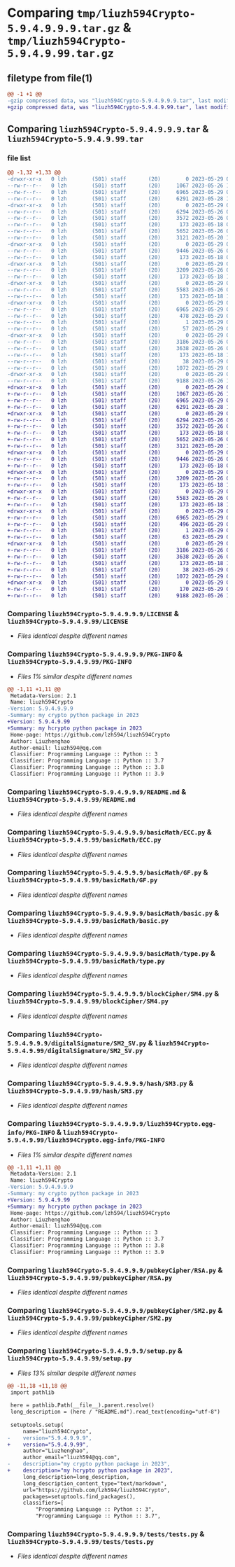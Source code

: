 # Comparing `tmp/liuzh594Crypto-5.9.4.9.9.9.tar.gz` & `tmp/liuzh594Crypto-5.9.4.9.99.tar.gz`

## filetype from file(1)

```diff
@@ -1 +1 @@
-gzip compressed data, was "liuzh594Crypto-5.9.4.9.9.9.tar", last modified: Mon May 29 01:55:53 2023, max compression
+gzip compressed data, was "liuzh594Crypto-5.9.4.9.99.tar", last modified: Mon May 29 02:13:17 2023, max compression
```

## Comparing `liuzh594Crypto-5.9.4.9.9.9.tar` & `liuzh594Crypto-5.9.4.9.99.tar`

### file list

```diff
@@ -1,32 +1,33 @@
-drwxr-xr-x   0 lzh        (501) staff       (20)        0 2023-05-29 01:55:53.208017 liuzh594Crypto-5.9.4.9.9.9/
--rw-r--r--   0 lzh        (501) staff       (20)     1067 2023-05-26 12:17:24.000000 liuzh594Crypto-5.9.4.9.9.9/LICENSE
--rw-r--r--   0 lzh        (501) staff       (20)     6965 2023-05-29 01:55:53.207873 liuzh594Crypto-5.9.4.9.9.9/PKG-INFO
--rw-r--r--   0 lzh        (501) staff       (20)     6291 2023-05-28 15:17:55.000000 liuzh594Crypto-5.9.4.9.9.9/README.md
-drwxr-xr-x   0 lzh        (501) staff       (20)        0 2023-05-29 01:55:53.204198 liuzh594Crypto-5.9.4.9.9.9/basicMath/
--rw-r--r--   0 lzh        (501) staff       (20)     6294 2023-05-26 09:28:51.000000 liuzh594Crypto-5.9.4.9.9.9/basicMath/ECC.py
--rw-r--r--   0 lzh        (501) staff       (20)     3572 2023-05-26 09:28:51.000000 liuzh594Crypto-5.9.4.9.9.9/basicMath/GF.py
--rw-r--r--   0 lzh        (501) staff       (20)      173 2023-05-18 08:36:11.000000 liuzh594Crypto-5.9.4.9.9.9/basicMath/__init__.py
--rw-r--r--   0 lzh        (501) staff       (20)     5652 2023-05-26 09:28:51.000000 liuzh594Crypto-5.9.4.9.9.9/basicMath/basic.py
--rw-r--r--   0 lzh        (501) staff       (20)     3121 2023-05-20 12:49:00.000000 liuzh594Crypto-5.9.4.9.9.9/basicMath/type.py
-drwxr-xr-x   0 lzh        (501) staff       (20)        0 2023-05-29 01:55:53.204835 liuzh594Crypto-5.9.4.9.9.9/blockCipher/
--rw-r--r--   0 lzh        (501) staff       (20)     9446 2023-05-26 09:28:51.000000 liuzh594Crypto-5.9.4.9.9.9/blockCipher/SM4.py
--rw-r--r--   0 lzh        (501) staff       (20)      173 2023-05-18 08:58:08.000000 liuzh594Crypto-5.9.4.9.9.9/blockCipher/__init__.py
-drwxr-xr-x   0 lzh        (501) staff       (20)        0 2023-05-29 01:55:53.205466 liuzh594Crypto-5.9.4.9.9.9/digitalSignature/
--rw-r--r--   0 lzh        (501) staff       (20)     3209 2023-05-26 09:45:32.000000 liuzh594Crypto-5.9.4.9.9.9/digitalSignature/SM2_SV.py
--rw-r--r--   0 lzh        (501) staff       (20)      173 2023-05-18 15:48:59.000000 liuzh594Crypto-5.9.4.9.9.9/digitalSignature/__init__.py
-drwxr-xr-x   0 lzh        (501) staff       (20)        0 2023-05-29 01:55:53.206034 liuzh594Crypto-5.9.4.9.9.9/hash/
--rw-r--r--   0 lzh        (501) staff       (20)     5583 2023-05-26 09:28:51.000000 liuzh594Crypto-5.9.4.9.9.9/hash/SM3.py
--rw-r--r--   0 lzh        (501) staff       (20)      173 2023-05-18 16:05:08.000000 liuzh594Crypto-5.9.4.9.9.9/hash/__init__.py
-drwxr-xr-x   0 lzh        (501) staff       (20)        0 2023-05-29 01:55:53.206699 liuzh594Crypto-5.9.4.9.9.9/liuzh594Crypto.egg-info/
--rw-r--r--   0 lzh        (501) staff       (20)     6965 2023-05-29 01:55:53.000000 liuzh594Crypto-5.9.4.9.9.9/liuzh594Crypto.egg-info/PKG-INFO
--rw-r--r--   0 lzh        (501) staff       (20)      478 2023-05-29 01:55:53.000000 liuzh594Crypto-5.9.4.9.9.9/liuzh594Crypto.egg-info/SOURCES.txt
--rw-r--r--   0 lzh        (501) staff       (20)        1 2023-05-29 01:55:53.000000 liuzh594Crypto-5.9.4.9.9.9/liuzh594Crypto.egg-info/dependency_links.txt
--rw-r--r--   0 lzh        (501) staff       (20)       57 2023-05-29 01:55:53.000000 liuzh594Crypto-5.9.4.9.9.9/liuzh594Crypto.egg-info/top_level.txt
-drwxr-xr-x   0 lzh        (501) staff       (20)        0 2023-05-29 01:55:53.207281 liuzh594Crypto-5.9.4.9.9.9/pubkeyCipher/
--rw-r--r--   0 lzh        (501) staff       (20)     3186 2023-05-26 09:28:51.000000 liuzh594Crypto-5.9.4.9.9.9/pubkeyCipher/RSA.py
--rw-r--r--   0 lzh        (501) staff       (20)     3638 2023-05-26 09:28:51.000000 liuzh594Crypto-5.9.4.9.9.9/pubkeyCipher/SM2.py
--rw-r--r--   0 lzh        (501) staff       (20)      173 2023-05-18 11:46:35.000000 liuzh594Crypto-5.9.4.9.9.9/pubkeyCipher/__init__.py
--rw-r--r--   0 lzh        (501) staff       (20)       38 2023-05-29 01:55:53.208058 liuzh594Crypto-5.9.4.9.9.9/setup.cfg
--rw-r--r--   0 lzh        (501) staff       (20)     1072 2023-05-29 01:54:49.000000 liuzh594Crypto-5.9.4.9.9.9/setup.py
-drwxr-xr-x   0 lzh        (501) staff       (20)        0 2023-05-29 01:55:53.207535 liuzh594Crypto-5.9.4.9.9.9/tests/
--rw-r--r--   0 lzh        (501) staff       (20)     9188 2023-05-26 15:57:39.000000 liuzh594Crypto-5.9.4.9.9.9/tests/tests.py
+drwxr-xr-x   0 lzh        (501) staff       (20)        0 2023-05-29 02:13:17.603365 liuzh594Crypto-5.9.4.9.99/
+-rw-r--r--   0 lzh        (501) staff       (20)     1067 2023-05-26 12:17:24.000000 liuzh594Crypto-5.9.4.9.99/LICENSE
+-rw-r--r--   0 lzh        (501) staff       (20)     6965 2023-05-29 02:13:17.603202 liuzh594Crypto-5.9.4.9.99/PKG-INFO
+-rw-r--r--   0 lzh        (501) staff       (20)     6291 2023-05-28 15:17:55.000000 liuzh594Crypto-5.9.4.9.99/README.md
+drwxr-xr-x   0 lzh        (501) staff       (20)        0 2023-05-29 02:13:17.599993 liuzh594Crypto-5.9.4.9.99/basicMath/
+-rw-r--r--   0 lzh        (501) staff       (20)     6294 2023-05-26 09:28:51.000000 liuzh594Crypto-5.9.4.9.99/basicMath/ECC.py
+-rw-r--r--   0 lzh        (501) staff       (20)     3572 2023-05-26 09:28:51.000000 liuzh594Crypto-5.9.4.9.99/basicMath/GF.py
+-rw-r--r--   0 lzh        (501) staff       (20)      173 2023-05-18 08:36:11.000000 liuzh594Crypto-5.9.4.9.99/basicMath/__init__.py
+-rw-r--r--   0 lzh        (501) staff       (20)     5652 2023-05-26 09:28:51.000000 liuzh594Crypto-5.9.4.9.99/basicMath/basic.py
+-rw-r--r--   0 lzh        (501) staff       (20)     3121 2023-05-20 12:49:00.000000 liuzh594Crypto-5.9.4.9.99/basicMath/type.py
+drwxr-xr-x   0 lzh        (501) staff       (20)        0 2023-05-29 02:13:17.600465 liuzh594Crypto-5.9.4.9.99/blockCipher/
+-rw-r--r--   0 lzh        (501) staff       (20)     9446 2023-05-26 09:28:51.000000 liuzh594Crypto-5.9.4.9.99/blockCipher/SM4.py
+-rw-r--r--   0 lzh        (501) staff       (20)      173 2023-05-18 08:58:08.000000 liuzh594Crypto-5.9.4.9.99/blockCipher/__init__.py
+drwxr-xr-x   0 lzh        (501) staff       (20)        0 2023-05-29 02:13:17.600919 liuzh594Crypto-5.9.4.9.99/digitalSignature/
+-rw-r--r--   0 lzh        (501) staff       (20)     3209 2023-05-26 09:45:32.000000 liuzh594Crypto-5.9.4.9.99/digitalSignature/SM2_SV.py
+-rw-r--r--   0 lzh        (501) staff       (20)      173 2023-05-18 15:48:59.000000 liuzh594Crypto-5.9.4.9.99/digitalSignature/__init__.py
+drwxr-xr-x   0 lzh        (501) staff       (20)        0 2023-05-29 02:13:17.601373 liuzh594Crypto-5.9.4.9.99/hash/
+-rw-r--r--   0 lzh        (501) staff       (20)     5583 2023-05-26 09:28:51.000000 liuzh594Crypto-5.9.4.9.99/hash/SM3.py
+-rw-r--r--   0 lzh        (501) staff       (20)      173 2023-05-18 16:05:08.000000 liuzh594Crypto-5.9.4.9.99/hash/__init__.py
+drwxr-xr-x   0 lzh        (501) staff       (20)        0 2023-05-29 02:13:17.601868 liuzh594Crypto-5.9.4.9.99/liuzh594Crypto.egg-info/
+-rw-r--r--   0 lzh        (501) staff       (20)     6965 2023-05-29 02:13:17.000000 liuzh594Crypto-5.9.4.9.99/liuzh594Crypto.egg-info/PKG-INFO
+-rw-r--r--   0 lzh        (501) staff       (20)      496 2023-05-29 02:13:17.000000 liuzh594Crypto-5.9.4.9.99/liuzh594Crypto.egg-info/SOURCES.txt
+-rw-r--r--   0 lzh        (501) staff       (20)        1 2023-05-29 02:13:17.000000 liuzh594Crypto-5.9.4.9.99/liuzh594Crypto.egg-info/dependency_links.txt
+-rw-r--r--   0 lzh        (501) staff       (20)       63 2023-05-29 02:13:17.000000 liuzh594Crypto-5.9.4.9.99/liuzh594Crypto.egg-info/top_level.txt
+drwxr-xr-x   0 lzh        (501) staff       (20)        0 2023-05-29 02:13:17.602535 liuzh594Crypto-5.9.4.9.99/pubkeyCipher/
+-rw-r--r--   0 lzh        (501) staff       (20)     3186 2023-05-26 09:28:51.000000 liuzh594Crypto-5.9.4.9.99/pubkeyCipher/RSA.py
+-rw-r--r--   0 lzh        (501) staff       (20)     3638 2023-05-26 09:28:51.000000 liuzh594Crypto-5.9.4.9.99/pubkeyCipher/SM2.py
+-rw-r--r--   0 lzh        (501) staff       (20)      173 2023-05-18 11:46:35.000000 liuzh594Crypto-5.9.4.9.99/pubkeyCipher/__init__.py
+-rw-r--r--   0 lzh        (501) staff       (20)       38 2023-05-29 02:13:17.603407 liuzh594Crypto-5.9.4.9.99/setup.cfg
+-rw-r--r--   0 lzh        (501) staff       (20)     1072 2023-05-29 02:12:29.000000 liuzh594Crypto-5.9.4.9.99/setup.py
+drwxr-xr-x   0 lzh        (501) staff       (20)        0 2023-05-29 02:13:17.602840 liuzh594Crypto-5.9.4.9.99/tests/
+-rw-r--r--   0 lzh        (501) staff       (20)      170 2023-05-29 02:10:38.000000 liuzh594Crypto-5.9.4.9.99/tests/__init__.py
+-rw-r--r--   0 lzh        (501) staff       (20)     9188 2023-05-26 15:57:39.000000 liuzh594Crypto-5.9.4.9.99/tests/tests.py
```

### Comparing `liuzh594Crypto-5.9.4.9.9.9/LICENSE` & `liuzh594Crypto-5.9.4.9.99/LICENSE`

 * *Files identical despite different names*

### Comparing `liuzh594Crypto-5.9.4.9.9.9/PKG-INFO` & `liuzh594Crypto-5.9.4.9.99/PKG-INFO`

 * *Files 1% similar despite different names*

```diff
@@ -1,11 +1,11 @@
 Metadata-Version: 2.1
 Name: liuzh594Crypto
-Version: 5.9.4.9.9.9
-Summary: my crypto python package in 2023
+Version: 5.9.4.9.99
+Summary: my hcrypto python package in 2023
 Home-page: https://github.com/lzh594/liuzh594Crypto
 Author: Liuzhenghao
 Author-email: liuzh594@qq.com
 Classifier: Programming Language :: Python :: 3
 Classifier: Programming Language :: Python :: 3.7
 Classifier: Programming Language :: Python :: 3.8
 Classifier: Programming Language :: Python :: 3.9
```

### Comparing `liuzh594Crypto-5.9.4.9.9.9/README.md` & `liuzh594Crypto-5.9.4.9.99/README.md`

 * *Files identical despite different names*

### Comparing `liuzh594Crypto-5.9.4.9.9.9/basicMath/ECC.py` & `liuzh594Crypto-5.9.4.9.99/basicMath/ECC.py`

 * *Files identical despite different names*

### Comparing `liuzh594Crypto-5.9.4.9.9.9/basicMath/GF.py` & `liuzh594Crypto-5.9.4.9.99/basicMath/GF.py`

 * *Files identical despite different names*

### Comparing `liuzh594Crypto-5.9.4.9.9.9/basicMath/basic.py` & `liuzh594Crypto-5.9.4.9.99/basicMath/basic.py`

 * *Files identical despite different names*

### Comparing `liuzh594Crypto-5.9.4.9.9.9/basicMath/type.py` & `liuzh594Crypto-5.9.4.9.99/basicMath/type.py`

 * *Files identical despite different names*

### Comparing `liuzh594Crypto-5.9.4.9.9.9/blockCipher/SM4.py` & `liuzh594Crypto-5.9.4.9.99/blockCipher/SM4.py`

 * *Files identical despite different names*

### Comparing `liuzh594Crypto-5.9.4.9.9.9/digitalSignature/SM2_SV.py` & `liuzh594Crypto-5.9.4.9.99/digitalSignature/SM2_SV.py`

 * *Files identical despite different names*

### Comparing `liuzh594Crypto-5.9.4.9.9.9/hash/SM3.py` & `liuzh594Crypto-5.9.4.9.99/hash/SM3.py`

 * *Files identical despite different names*

### Comparing `liuzh594Crypto-5.9.4.9.9.9/liuzh594Crypto.egg-info/PKG-INFO` & `liuzh594Crypto-5.9.4.9.99/liuzh594Crypto.egg-info/PKG-INFO`

 * *Files 1% similar despite different names*

```diff
@@ -1,11 +1,11 @@
 Metadata-Version: 2.1
 Name: liuzh594Crypto
-Version: 5.9.4.9.9.9
-Summary: my crypto python package in 2023
+Version: 5.9.4.9.99
+Summary: my hcrypto python package in 2023
 Home-page: https://github.com/lzh594/liuzh594Crypto
 Author: Liuzhenghao
 Author-email: liuzh594@qq.com
 Classifier: Programming Language :: Python :: 3
 Classifier: Programming Language :: Python :: 3.7
 Classifier: Programming Language :: Python :: 3.8
 Classifier: Programming Language :: Python :: 3.9
```

### Comparing `liuzh594Crypto-5.9.4.9.9.9/pubkeyCipher/RSA.py` & `liuzh594Crypto-5.9.4.9.99/pubkeyCipher/RSA.py`

 * *Files identical despite different names*

### Comparing `liuzh594Crypto-5.9.4.9.9.9/pubkeyCipher/SM2.py` & `liuzh594Crypto-5.9.4.9.99/pubkeyCipher/SM2.py`

 * *Files identical despite different names*

### Comparing `liuzh594Crypto-5.9.4.9.9.9/setup.py` & `liuzh594Crypto-5.9.4.9.99/setup.py`

 * *Files 13% similar despite different names*

```diff
@@ -11,18 +11,18 @@
 import pathlib
 
 here = pathlib.Path(__file__).parent.resolve()
 long_description = (here / "README.md").read_text(encoding="utf-8")
 
 setuptools.setup(
     name="liuzh594Crypto",
-    version="5.9.4.9.9.9",
+    version="5.9.4.9.99",
     author="Liuzhenghao",
     author_email="liuzh594@qq.com",
-    description="my crypto python package in 2023",
+    description="my hcrypto python package in 2023",
     long_description=long_description,
     long_description_content_type="text/markdown",
     url="https://github.com/lzh594/liuzh594Crypto",
     packages=setuptools.find_packages(),
     classifiers=[
         "Programming Language :: Python :: 3",
         "Programming Language :: Python :: 3.7",
```

### Comparing `liuzh594Crypto-5.9.4.9.9.9/tests/tests.py` & `liuzh594Crypto-5.9.4.9.99/tests/tests.py`

 * *Files identical despite different names*

